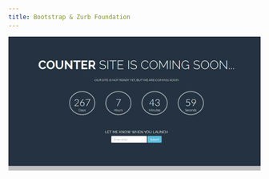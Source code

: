 ```yaml
---
title: Bootstrap & Zurb Foundation
---
```


![Bootstrap & Zurb Foundation](assets/img/work/proj-9/thumb.jpg)